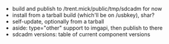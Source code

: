 - build and publish to /trent.mick/public/tmp/sdcadm for now
- install from a tarball build (which'll be on /usbkey), shar?
- self-update, optionally from a tarball
- aside: type="other" support to imgapi, then publish to there
- sdcadm versions: table of current component versions
